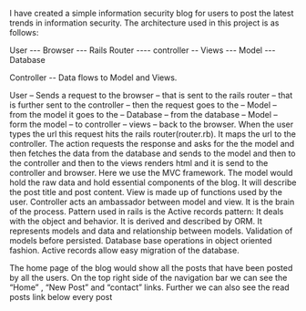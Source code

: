 I have created a simple information security blog for users to post the latest trends in information security. 
The architecture used in this project is as follows: 

User --- Browser --- Rails Router ---- controller -- Views --- Model --- Database

Controller -- Data flows to Model and Views. 

User – Sends a request to the browser – that is sent to the rails router – that is further sent to the controller – then the request goes to the – Model – from the model it goes to the – Database – from the database – Model – form the model – to controller – views – back to the browser. 
When the user types the url this request hits the rails router(router.rb).  It maps the url to the controller. The action requests the response and asks for the the model and then fetches the data from the database and sends to the model and then to the controller and then to the views renders html and it is send to the controller and browser. 
Here we use the MVC framework. 
The model would hold the raw data and hold essential components of the blog. It will describe the post title and post content. 
View is made up of functions used by the user.
Controller acts an ambassador between model and view. It is the brain of the process. 
Pattern used in rails is the Active records pattern: 
It deals with the object and behavior. It is derived and described by ORM. It represents models and data and relationship between models. Validation of models before persisted. Database base operations in object oriented fashion. Active records allow easy migration of the database. 

The home page of the blog would show all the posts that have been posted by all the users. On the top right side of the navigation bar we can see the “Home” , “New Post”  and “contact” links. 
Further we can also see the read posts link below every post

